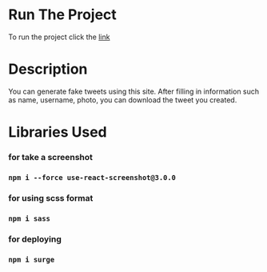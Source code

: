 # Run The Project

To run the project click the [link](https://faketweetgeneratorhkurayy.surge.sh)

# Description

You can generate fake tweets using this site. After filling in information such as name, username, photo, you can download the tweet you created.

# Libraries Used

### for take a screenshot
### `npm i --force use-react-screenshot@3.0.0`

### for using scss format
### `npm i sass`

### for deploying
### `npm i surge`


